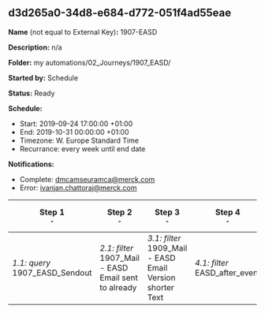 ## d3d265a0-34d8-e684-d772-051f4ad55eae

**Name** (not equal to External Key)**:** 1907-EASD

**Description:** n/a

**Folder:** my automations/02_Journeys/1907_EASD/

**Started by:** Schedule

**Status:** Ready

**Schedule:**

* Start: 2019-09-24 17:00:00 +01:00
* End: 2019-10-31 00:00:00 +01:00
* Timezone: W. Europe Standard Time
* Recurrance: every week until end date

**Notifications:**

* Complete: dmcamseuramca@merck.com
* Error: ivanjan.chattoraj@merck.com

| Step 1<br>_<small>-</small>_ | Step 2<br>_<small>-</small>_ | Step 3<br>_<small>-</small>_ | Step 4<br>_<small>-</small>_ | Step 5<br>_<small>-</small>_ | Step 6<br>_<small>-</small>_ | Step 7<br>_<small>-</small>_ | Step 8<br>_<small>-</small>_ | Step 9<br>_<small>-</small>_ | Step 10<br>_<small>-</small>_ | Step 11<br>_<small>-</small>_ |
| --- | --- | --- | --- | --- | --- | --- | --- | --- | --- | --- |
| _1.1: query_<br>1907_EASD_Sendout | _2.1: filter_<br>1907_Mail - EASD Email sent to already | _3.1: filter_<br>1909_Mail - EASD Email Version shorter Text | _4.1: filter_<br>EASD_after_event | _5.1: emailSend_<br>EASD_after_event | _6.1: wait_<br>05:00 PM | _7.1: query_<br>1907_EASD_Sendout | _8.1: filter_<br>1907_Mail - EASD Email sent to already | _9.1: filter_<br>1909_Mail - EASD Email Version shorter Text | _10.1: filter_<br>EASD_after_event | _11.1: emailSend_<br>EASD_after_event |
